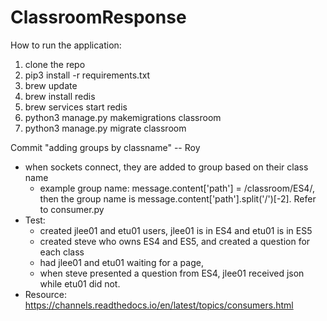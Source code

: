 # ClassroomResponse

How to run the application:

1. clone the repo
2. pip3 install -r requirements.txt
3. brew update
4. brew install redis
5. brew services start redis
6. python3 manage.py makemigrations classroom
7. python3 manage.py migrate classroom


Commit "adding groups by classname" -- Roy
* when sockets connect, they are added to group based on their class name
	* example group name: message.content['path'] = /classroom/ES4/, then the group name is message.content['path'].split('/')[-2]. Refer to consumer.py
* Test:
	* created jlee01 and etu01 users, jlee01 is in ES4 and etu01 is in ES5
	* created steve who owns ES4 and ES5, and created a question for each class
	* had jlee01 and etu01 waiting for a page, 
	* when steve presented a question from ES4, jlee01 received json while etu01 did not.
* Resource: https://channels.readthedocs.io/en/latest/topics/consumers.html